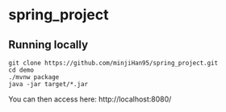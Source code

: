 # spring_project


## **Running locally**
```
git clone https://github.com/minjiHan95/spring_project.git
cd demo
./mvnw package
java -jar target/*.jar
```

You can then access here: http://localhost:8080/